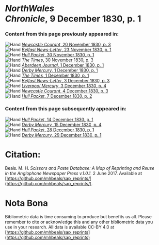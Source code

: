 # *NorthWales Chronicle*, 9 December 1830, p. 1  
  
### Content from this page previously appeared in:  
![Hand](http://scissorsandpaste.net/wp-content/uploads/2017/06/smallhandpointer.png) [*Newcastle Courant*, 20 November 1830, p. 3](https://mhbeals.github.io/sap_html/Newcastle-Courant/Newcastle-Courant-20-November-1830-p-3)  
![Hand](http://scissorsandpaste.net/wp-content/uploads/2017/06/smallhandpointer.png) [*Belfast News-Letter*, 23 November 1830, p. 1](https://mhbeals.github.io/sap_html/Belfast-News-Letter/Belfast-News-Letter-23-November-1830-p-1)  
![Hand](http://scissorsandpaste.net/wp-content/uploads/2017/06/smallhandpointer.png) [*Hull Packet*, 30 November 1830, p. 1](https://mhbeals.github.io/sap_html/Hull-Packet/Hull-Packet-30-November-1830-p-1)  
![Hand](http://scissorsandpaste.net/wp-content/uploads/2017/06/smallhandpointer.png) [*The Times*, 30 November 1830, p. 3](https://mhbeals.github.io/sap_html/The-Times/The-Times-30-November-1830-p-3)  
![Hand](http://scissorsandpaste.net/wp-content/uploads/2017/06/smallhandpointer.png) [*Aberdeen Journal*, 1 December 1830, p. 1](https://mhbeals.github.io/sap_html/Aberdeen-Journal/Aberdeen-Journal-1-December-1830-p-1)  
![Hand](http://scissorsandpaste.net/wp-content/uploads/2017/06/smallhandpointer.png) [*Derby Mercury*, 1 December 1830, p. 1](https://mhbeals.github.io/sap_html/Derby-Mercury/Derby-Mercury-1-December-1830-p-1)  
![Hand](http://scissorsandpaste.net/wp-content/uploads/2017/06/smallhandpointer.png) [*The Times*, 1 December 1830, p. 1](https://mhbeals.github.io/sap_html/The-Times/The-Times-1-December-1830-p-1)  
![Hand](http://scissorsandpaste.net/wp-content/uploads/2017/06/smallhandpointer.png) [*Belfast News-Letter*, 3 December 1830, p. 3](https://mhbeals.github.io/sap_html/Belfast-News-Letter/Belfast-News-Letter-3-December-1830-p-3)  
![Hand](http://scissorsandpaste.net/wp-content/uploads/2017/06/smallhandpointer.png) [*Liverpool Mercury*, 3 December 1830, p. 4](https://mhbeals.github.io/sap_html/Liverpool-Mercury/Liverpool-Mercury-3-December-1830-p-4)  
![Hand](http://scissorsandpaste.net/wp-content/uploads/2017/06/smallhandpointer.png) [*Newcastle Courant*, 4 December 1830, p. 3](https://mhbeals.github.io/sap_html/Newcastle-Courant/Newcastle-Courant-4-December-1830-p-3)  
![Hand](http://scissorsandpaste.net/wp-content/uploads/2017/06/smallhandpointer.png) [*Hull Packet*, 7 December 1830, p. 2](https://mhbeals.github.io/sap_html/Hull-Packet/Hull-Packet-7-December-1830-p-2)  
  
### Content from this page subsequently appeared in:  
![Hand](http://scissorsandpaste.net/wp-content/uploads/2017/06/smallhandpointer.png) [*Hull Packet*, 14 December 1830, p. 1](https://mhbeals.github.io/sap_html/Hull-Packet/Hull-Packet-14-December-1830-p-1)  
![Hand](http://scissorsandpaste.net/wp-content/uploads/2017/06/smallhandpointer.png) [*Derby Mercury*, 15 December 1830, p. 4](https://mhbeals.github.io/sap_html/Derby-Mercury/Derby-Mercury-15-December-1830-p-4)  
![Hand](http://scissorsandpaste.net/wp-content/uploads/2017/06/smallhandpointer.png) [*Hull Packet*, 28 December 1830, p. 1](https://mhbeals.github.io/sap_html/Hull-Packet/Hull-Packet-28-December-1830-p-1)  
![Hand](http://scissorsandpaste.net/wp-content/uploads/2017/06/smallhandpointer.png) [*Derby Mercury*, 29 December 1830, p. 1](https://mhbeals.github.io/sap_html/Derby-Mercury/Derby-Mercury-29-December-1830-p-1)  


# Citation: 

Beals. M. H. *Scissors and Paste Database: A Map of Reprinting and Reuse in the Anglophone Newspaper Press v.1.0.1.* 2 June 2017. Available at [https://github.com/mhbeals/sap_reprints/](https://github.com/mhbeals/sap_reprints/). 

# Nota Bona

Bibliometric data is time consuming to produce but benefits us all. Please remember to cite or acknowledge this and any other bibliometric data you use in your research. All data is available CC-BY 4.0 at [https://github.com/mhbeals/sap_reprints](https://github.com/mhbeals/sap_reprints)